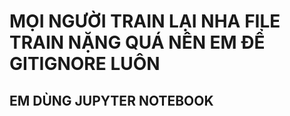 # MỌI NGƯỜI TRAIN LẠI NHA FILE TRAIN NẶNG QUÁ NÊN EM ĐỂ GITIGNORE LUÔN

## EM DÙNG JUPYTER NOTEBOOK

